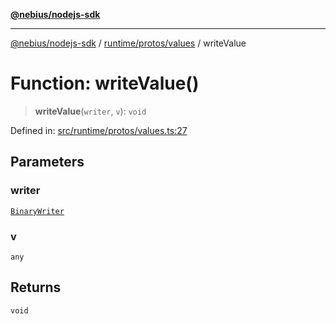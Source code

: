 [**@nebius/nodejs-sdk**](../../../../README.md)

***

[@nebius/nodejs-sdk](../../../../README.md) / [runtime/protos/values](../README.md) / writeValue

# Function: writeValue()

> **writeValue**(`writer`, `v`): `void`

Defined in: [src/runtime/protos/values.ts:27](https://github.com/nebius/nodejs-sdk/blob/2ec552fb564ad8fdbf78c4eb6e73ce9101501e8a/src/runtime/protos/values.ts#L27)

## Parameters

### writer

[`BinaryWriter`](../../core/classes/BinaryWriter.md)

### v

`any`

## Returns

`void`
